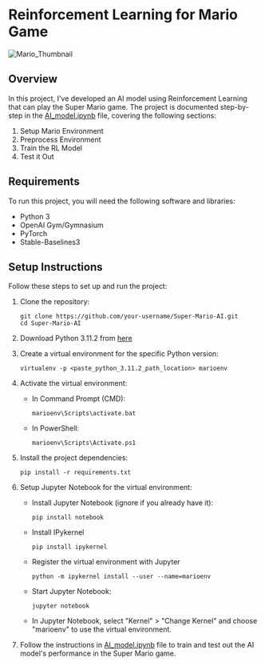 # Reinforcement Learning for Mario Game
![Mario_Thumbnail](https://github.com/CodeWithCharan/Super-Mario-AI/assets/106027109/5a0cdf8a-c826-4921-a865-6940d0b113b0)

## Overview

In this project, I've developed an AI model using Reinforcement Learning that can play the Super Mario game. The project is documented step-by-step in the [AI_model.ipynb](https://github.com/CodeWithCharan/Super-Mario-AI/blob/main/AI_model.ipynb) file, covering the following sections:

1. Setup Mario Environment
2. Preprocess Environment
3. Train the RL Model
4. Test it Out

## Requirements

To run this project, you will need the following software and libraries:

- Python 3
- OpenAI Gym/Gymnasium
- PyTorch
- Stable-Baselines3

## Setup Instructions

Follow these steps to set up and run the project:

1. Clone the repository:

    ```
    git clone https://github.com/your-username/Super-Mario-AI.git
    cd Super-Mario-AI
    ```

2. Download Python 3.11.2 from [here](https://www.python.org/downloads/release/python-3112/)

3. Create a virtual environment for the specific Python version:

    ```
    virtualenv -p <paste_python_3.11.2_path_location> marioenv
    ```

4. Activate the virtual environment:

    - In Command Prompt (CMD):

        ```
        marioenv\Scripts\activate.bat
        ```

    - In PowerShell:

        ```
        marioenv\Scripts\Activate.ps1
        ```

5. Install the project dependencies:

    ```
    pip install -r requirements.txt
    ```

6. Setup Jupyter Notebook for the virtual environment:
   
    - Install Jupyter Notebook (ignore if you already have it):
      
      ```
      pip install notebook
      ```
      
    - Install IPykernel
      
      ```
      pip install ipykernel
      ```
      
    - Register the virtual environment with Jupyter

      ```
      python -m ipykernel install --user --name=marioenv
      ```
      
    - Start Jupyter Notebook:

      ```
      jupyter notebook
      ```
      
    - In Jupyter Notebook, select "Kernel" > "Change Kernel" and choose "marioenv" to use the virtual environment.


7. Follow the instructions in [AI_model.ipynb](https://github.com/CodeWithCharan/Super-Mario-AI/blob/main/AI_model.ipynb) file to train and test out the AI model's performance in the Super Mario game.